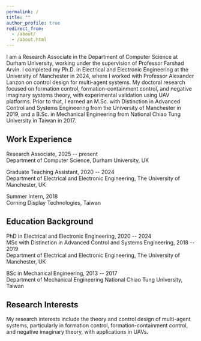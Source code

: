 ```yaml
---
permalink: /
title: ""
author_profile: true
redirect_from: 
  - /about/
  - /about.html
---
```


I am a Research Associate in the Department of Computer Science at Durham University, working under the supervision of Professor Farshad Arvin. I completed my Ph.D. in Electrical and Electronic Engineering at the University of Manchester in 2024, where I worked with Professor Alexander Lanzon on control design for multi-agent systems. My doctoral research focused on formation control, formation-containment control, and negative imaginary systems theory, with experimental validation using UAV platforms. Prior to that, I earned an M.Sc. with Distinction in Advanced Control and Systems Engineering from the University of Manchester in 2019, and a B.Sc. in Mechanical Engineering from National Chiao Tung University in Taiwan in 2017.

Work Experience
------
Research Associate, 2025 -- present  
Department of Computer Science, Durham University, UK

Graduate Teaching Assistant, 2020 -- 2024  
Department of Electrical and Electronic Engineering, The University of Manchester, UK

Summer Intern, 2018  
Corning Display Technologies, Taiwan

Education Background
------
PhD in Electrical and Electronic Engineering, 2020 -- 2024  
MSc with Distinction in Advanced Control and Systems Engineering, 2018 -- 2019  
Department of Electrical and Electronic Engineering, The University of Manchester, UK

BSc in Mechanical Engineering, 2013 -- 2017  
Department of Mechanical Engineering National Chiao Tung University, Taiwan 

Research Interests
------
My research interests include the theory and control design of multi-agent systems, particularly in formation control, formation-containment control, and negative imaginary theory, with applications in UAVs.